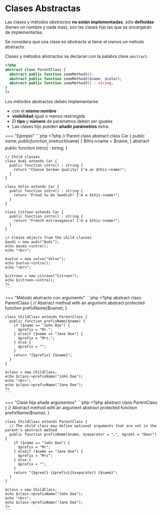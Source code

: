 # Clases Abstractas
Las clases y métodos _abstractos_ **no están implementadas**, sólo **definidas** (tienen un nombre y nada más); son las clases hijo las que se encargarán de implementarlas.

Se considera que una clase es _abstracta_ si tiene _al menos un_ método abstracto.

Clases y métodos abstractos se declaran con la palabra clave `abstract`.

```php
<?php
abstract class ParentClass {
  abstract public function someMethod1();
  abstract public function someMethod2($name, $color);
  abstract public function someMethod3() : string;
}
?>
```

Los métodos abstractos deben implementarse:

- con el **mismo nombre**
- **visibilidad** igual o menos restringida
- El **tipo** y **número** de parámetros deben ser iguales
- Las clases hijo pueden **añadir parámetros** extra.

=== "Ejemplo"
    ```php
    <?php
    // Parent class
    abstract class Car {
      public $name;
      public function __construct($name) {
        $this->name = $name;
      }
      abstract public function intro() : string;
    }

    // Child classes
    class Audi extends Car {
      public function intro() : string {
        return "Choose German quality! I'm an $this->name!";
      }
    }

    class Volvo extends Car {
      public function intro() : string {
        return "Proud to be Swedish! I'm a $this->name!";
      }
    }

    class Citroen extends Car {
      public function intro() : string {
        return "French extravagance! I'm a $this->name!";
      }
    }

    // Create objects from the child classes
    $audi = new audi("Audi");
    echo $audi->intro();
    echo "<br>";

    $volvo = new volvo("Volvo");
    echo $volvo->intro();
    echo "<br>";

    $citroen = new citroen("Citroen");
    echo $citroen->intro();
    ?>
    ```

=== "Método abstracto con argumento"
    ```php
    <?php
    abstract class ParentClass {
      // Abstract method with an argument
      abstract protected function prefixName($name);
    }

    class ChildClass extends ParentClass {
      public function prefixName($name) {
        if ($name == "John Doe") {
          $prefix = "Mr.";
        } elseif ($name == "Jane Doe") {
          $prefix = "Mrs.";
        } else {
          $prefix = "";
        }
        return "{$prefix} {$name}";
      }
    }

    $class = new ChildClass;
    echo $class->prefixName("John Doe");
    echo "<br>";
    echo $class->prefixName("Jane Doe");
    ?>
    ```
=== "Clase hija añade argumentos"
    ```php
    <?php
    abstract class ParentClass {
      // Abstract method with an argument
      abstract protected function prefixName($name);
    }

    class ChildClass extends ParentClass {
      // The child class may define optional arguments that are not in the parent's abstract method
      public function prefixName($name, $separator = ".", $greet = "Dear") {
        if ($name == "John Doe") {
          $prefix = "Mr";
        } elseif ($name == "Jane Doe") {
          $prefix = "Mrs";
        } else {
          $prefix = "";
        }
        return "{$greet} {$prefix}{$separator} {$name}";
      }
    }

    $class = new ChildClass;
    echo $class->prefixName("John Doe");
    echo "<br>";
    echo $class->prefixName("Jane Doe");
    ?>
    ```

